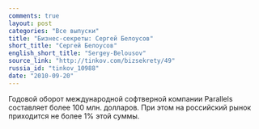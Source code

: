 ```yaml
---
comments: true
layout: post
categories: "Все выпуски"
title: "Бизнес-секреты: Сергей Белоусов"
short_title: "Сергей Белоусов"
english_short_title: "Sergey-Belousov"
source_link: "http://tinkov.com/bizsekrety/49"
russia_id: "tinkov_10988"
date: "2010-09-20"
---
```

Годовой оборот международной софтверной компании Parallels составляет более 100 млн. долларов. При этом на российский рынок приходится не более 1% этой суммы.
